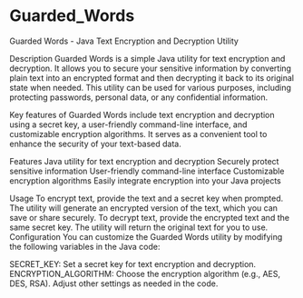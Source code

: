 # Guarded_Words

Guarded Words - Java Text Encryption and Decryption Utility

Description
Guarded Words is a simple Java utility for text encryption and decryption. It allows you to secure your sensitive information by converting plain text into an encrypted format and then decrypting it back to its original state when needed. This utility can be used for various purposes, including protecting passwords, personal data, or any confidential information.

Key features of Guarded Words include text encryption and decryption using a secret key, a user-friendly command-line interface, and customizable encryption algorithms. It serves as a convenient tool to enhance the security of your text-based data.

Features
Java utility for text encryption and decryption
Securely protect sensitive information
User-friendly command-line interface
Customizable encryption algorithms
Easily integrate encryption into your Java projects

Usage
To encrypt text, provide the text and a secret key when prompted.
The utility will generate an encrypted version of the text, which you can save or share securely.
To decrypt text, provide the encrypted text and the same secret key.
The utility will return the original text for you to use.
Configuration
You can customize the Guarded Words utility by modifying the following variables in the Java code:

SECRET_KEY: Set a secret key for text encryption and decryption.
ENCRYPTION_ALGORITHM: Choose the encryption algorithm (e.g., AES, DES, RSA).
Adjust other settings as needed in the code.

